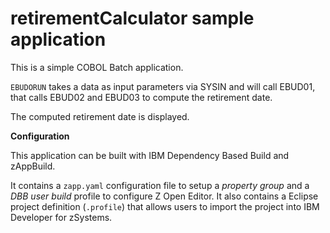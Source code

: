 # retirementCalculator sample application

This is a simple COBOL Batch application.

`EBUDORUN` takes a data as input parameters via SYSIN and will call EBUD01, that calls EBUD02 and EBUD03 to compute the retirement date.

The computed retirement date is displayed.

**Configuration**

This application can be built with IBM Dependency Based Build and zAppBuild.

It contains a `zapp.yaml` configuration file to setup a _property group_ and a _DBB user build_ profile to configure Z Open Editor. It also contains a Eclipse project definition (`.profile`) that allows users to import the project into IBM Developer for zSystems.
